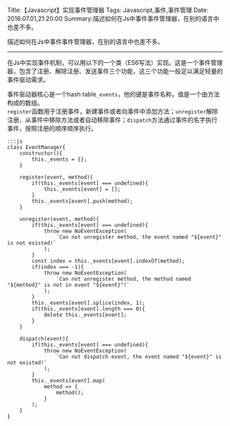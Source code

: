 Title:【Javascript】实现事件管理器
Tags: Javascript,事件,事件管理
Date: 2016.07.01,21:20:00
Summary:描述如何在Js中事件事件管理器，在别的语言中也差不多。 

描述如何在Js中事件事件管理器，在别的语言中也差不多。  

****

在Js中实现事件机制，可以用以下的一个类（ES6写法）实现。这是一个事件管理器，包含了注册、解除注册、发送事件三个功能，这三个功能一般足以满足轻量的事件驱动需求。  

事件驱动器核心是一个hash table`_events`，他的键是事件名称，值是一个由方法构成的数组。  
`register`函数用于注册事件，新建事件或者向事件中添加方法；`unregister`解除注册，从事件中移除方法或者自动移除事件；`dispatch`方法通过事件的名字执行事件，按照注册的顺序顺序执行。

    :::js
    class EventManager{
        constructor(){
            this._events = {};
        }
    
        register(event, method){
            if(this._events[event] === undefined){
                this._events[event] = [];
            }
            this._events[event].push(method);
        }
    
        unregister(event, method){
            if(this._events[event] === undefined){
                throw new NoEventException(
                    `Can not unregister method, the event named "${event}" is not existed!`
                );
            }
            const index = this._events[event].indexOf(method);
            if(index === -1){
                throw new NoEventException(
                    `Can not unregister method, the method named "${method}" is not in event "${event}"!`
                );
            }
            this._events[event].splice(index, 1);
            if(this._events[event].length === 0){
                delete this._events[event];
            }
        }
    
        dispatch(event){
            if(this._events[event] === undefined){
                throw new NoEventException(
                    `Can not dispatch event, the event named "${event}" is not existed!`
                );
            }
            this._events[event].map(
                method => {
                    method();
                }
            );
        }
    }